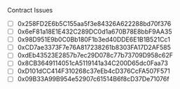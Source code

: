 
Contract Issues

- [ ] 0x258FD2E6b5C155aa5f3e84326A622288bd70f376 
- [ ] 0x6eF81a18E1E432C289DC0d1a670B78E8bbF9AA35
- [ ] 0x98D951E9b0C0Bb180F1b3ed40DDE6E1B1B521Cc1
- [ ] 0xCD7ae3373F7e76A817238261b8303FA17D2AF585
- [ ] 0xdEb43523E2857b7ec29D078c77b73709D958c62F
- [ ] 0x8CB3649114051cA5119141a34C200D65dc0Faa73
- [ ] 0xD101dCC414F310268c37eEb4cD376CcFA507F571 
- [ ] 0x09B33A99B954e52907c61514B6f8cD37De71076f